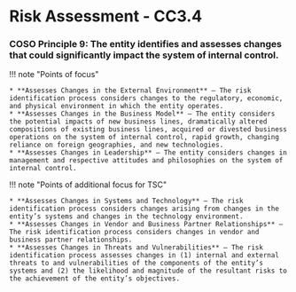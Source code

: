 #  Risk Assessment - CC3.4

### COSO Principle 9: The entity identifies and assesses changes that could significantly impact the system of internal control.

!!! note "Points of focus"

    * **Assesses Changes in the External Environment** — The risk identification process considers changes to the regulatory, economic, and physical environment in which the entity operates.
    * **Assesses Changes in the Business Model** — The entity considers the potential impacts of new business lines, dramatically altered compositions of existing business lines, acquired or divested business operations on the system of internal control, rapid growth, changing reliance on foreign geographies, and new technologies.
    * **Assesses Changes in Leadership** — The entity considers changes in management and respective attitudes and philosophies on the system of internal control.

!!! note "Points of additional focus for TSC"

    * **Assesses Changes in Systems and Technology** — The risk identification process considers changes arising from changes in the entity’s systems and changes in the technology environment.
    * **Assesses Changes in Vendor and Business Partner Relationships** — The risk identification process considers changes in vendor and business partner relationships.
    * **Assesses Changes in Threats and Vulnerabilities** — The risk identification process assesses changes in (1) internal and external threats to and vulnerabilities of the components of the entity’s systems and (2) the likelihood and magnitude of the resultant risks to the achievement of the entity’s objectives.
